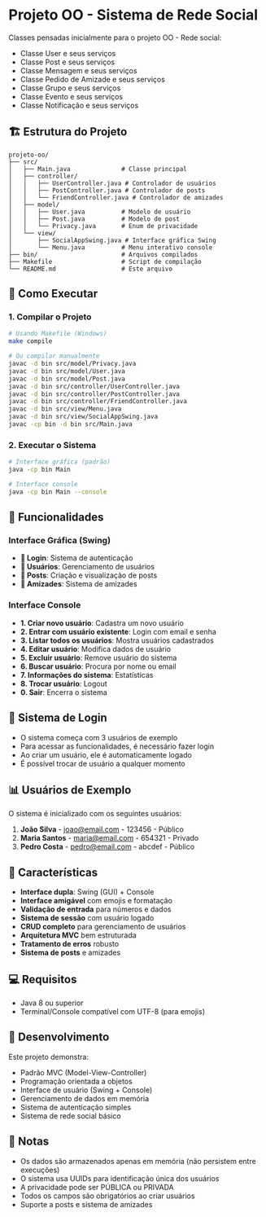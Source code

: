 # Projeto OO - Sistema de Rede Social

Classes pensadas inicialmente para o projeto OO - Rede social:
- Classe User e seus serviços
- Classe Post e seus serviços
- Classe Mensagem e seus serviços
- Classe Pedido de Amizade e seus serviços
- Classe Grupo e seus serviços
- Classe Evento e seus serviços
- Classe Notificação e seus serviços

## 🏗️ Estrutura do Projeto

```
projeto-oo/
├── src/
│   ├── Main.java              # Classe principal
│   ├── controller/
│   │   ├── UserController.java # Controlador de usuários
│   │   ├── PostController.java # Controlador de posts
│   │   └── FriendController.java # Controlador de amizades
│   ├── model/
│   │   ├── User.java          # Modelo de usuário
│   │   ├── Post.java          # Modelo de post
│   │   └── Privacy.java       # Enum de privacidade
│   └── view/
│       ├── SocialAppSwing.java # Interface gráfica Swing
│       └── Menu.java          # Menu interativo console
├── bin/                       # Arquivos compilados
├── Makefile                   # Script de compilação
└── README.md                  # Este arquivo
```

## 🚀 Como Executar

### 1. Compilar o Projeto

```bash
# Usando Makefile (Windows)
make compile

# Ou compilar manualmente
javac -d bin src/model/Privacy.java
javac -d bin src/model/User.java
javac -d bin src/model/Post.java
javac -d bin src/controller/UserController.java
javac -d bin src/controller/PostController.java
javac -d bin src/controller/FriendController.java
javac -d bin src/view/Menu.java
javac -d bin src/view/SocialAppSwing.java
javac -cp bin -d bin src/Main.java
```

### 2. Executar o Sistema

```bash
# Interface gráfica (padrão)
java -cp bin Main

# Interface console
java -cp bin Main --console
```

## 🎯 Funcionalidades

### Interface Gráfica (Swing)
- **🔐 Login**: Sistema de autenticação
- **👥 Usuários**: Gerenciamento de usuários
- **📰 Posts**: Criação e visualização de posts
- **🤝 Amizades**: Sistema de amizades

### Interface Console
- **1. Criar novo usuário**: Cadastra um novo usuário
- **2. Entrar com usuário existente**: Login com email e senha
- **3. Listar todos os usuários**: Mostra usuários cadastrados
- **4. Editar usuário**: Modifica dados de usuário
- **5. Excluir usuário**: Remove usuário do sistema
- **6. Buscar usuário**: Procura por nome ou email
- **7. Informações do sistema**: Estatísticas
- **8. Trocar usuário**: Logout
- **0. Sair**: Encerra o sistema

## 🔐 Sistema de Login

- O sistema começa com 3 usuários de exemplo
- Para acessar as funcionalidades, é necessário fazer login
- Ao criar um usuário, ele é automaticamente logado
- É possível trocar de usuário a qualquer momento

## 📊 Usuários de Exemplo

O sistema é inicializado com os seguintes usuários:

1. **João Silva** - joao@email.com - 123456 - Público
2. **Maria Santos** - maria@email.com - 654321 - Privado  
3. **Pedro Costa** - pedro@email.com - abcdef - Público

## 🎨 Características

- **Interface dupla**: Swing (GUI) + Console
- **Interface amigável** com emojis e formatação
- **Validação de entrada** para números e dados
- **Sistema de sessão** com usuário logado
- **CRUD completo** para gerenciamento de usuários
- **Arquitetura MVC** bem estruturada
- **Tratamento de erros** robusto
- **Sistema de posts** e amizades

## 💻 Requisitos

- Java 8 ou superior
- Terminal/Console compatível com UTF-8 (para emojis)

## 🔧 Desenvolvimento

Este projeto demonstra:
- Padrão MVC (Model-View-Controller)
- Programação orientada a objetos
- Interface de usuário (Swing + Console)
- Gerenciamento de dados em memória
- Sistema de autenticação simples
- Sistema de rede social básico

## 📝 Notas

- Os dados são armazenados apenas em memória (não persistem entre execuções)
- O sistema usa UUIDs para identificação única dos usuários
- A privacidade pode ser PÚBLICA ou PRIVADA
- Todos os campos são obrigatórios ao criar usuários
- Suporte a posts e sistema de amizades
